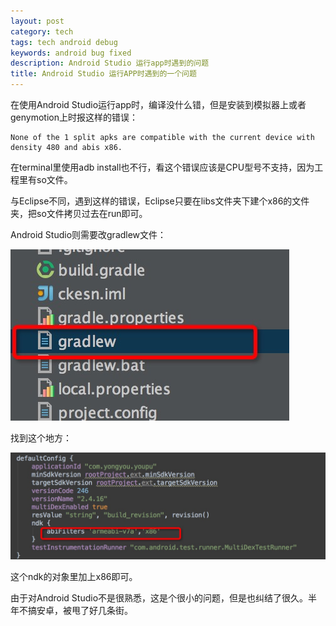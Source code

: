 ```yaml
---
layout: post
category: tech
tags: tech android debug
keywords: android bug fixed
description: Android Studio 运行app时遇到的问题
title: Android Studio 运行APP时遇到的一个问题
---
```


在使用Android Studio运行app时，编译没什么错，但是安装到模拟器上或者genymotion上时报这样的错误：

```
None of the 1 split apks are compatible with the current device with density 480 and abis x86.

```

在terminal里使用adb install也不行，看这个错误应该是CPU型号不支持，因为工程里有so文件。

与Eclipse不同，遇到这样的错误，Eclipse只要在libs文件夹下建个x86的文件夹，把so文件拷贝过去在run即可。

Android Studio则需要改gradlew文件：

![img](/images/as_nav.png)

找到这个地方：

![img](/images/as_content.png)

这个ndk的对象里加上x86即可。

由于对Android Studio不是很熟悉，这是个很小的问题，但是也纠结了很久。半年不搞安卓，被甩了好几条街。